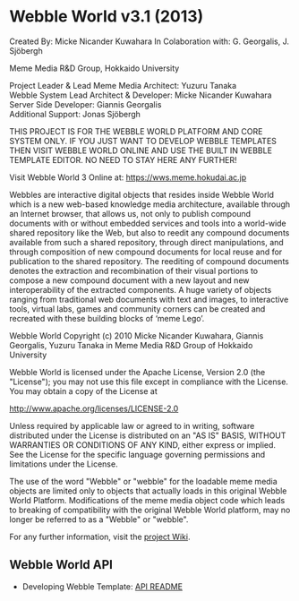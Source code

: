 # Webble World v3.1 (2013)

Created By: Micke Nicander Kuwahara
In Colaboration with: G. Georgalis, J. Sjöbergh 

Meme Media R&D Group, Hokkaido University

Project Leader & Lead Meme Media Architect: Yuzuru Tanaka  
Webble System Lead Architect & Developer: Micke Nicander Kuwahara  
Server Side Developer: Giannis Georgalis  
Additional Support: Jonas Sjöbergh

THIS PROJECT IS FOR THE WEBBLE WORLD PLATFORM AND CORE SYSTEM ONLY.
IF YOU JUST WANT TO DEVELOP WEBBLE TEMPLATES THEN VISIT WEBBLE WORLD ONLINE AND USE THE BUILT IN WEBBLE TEMPLATE
EDITOR. NO NEED TO STAY HERE ANY FURTHER!

Visit Webble World 3 Online at:
https://wws.meme.hokudai.ac.jp

Webbles are interactive digital objects that resides inside
Webble World which is a new web-based knowledge media
architecture, available through an Internet browser, that
allows us, not only to publish compound documents with or
without embedded services and tools into a world-wide shared
repository like the Web, but also to reedit any compound
documents available from such a shared repository, through
direct manipulations, and through composition of new compound
documents for local reuse and for publication to the shared
repository. The reediting of compound documents denotes the
extraction and recombination of their visual portions to
compose a new compound document with a new layout and new
interoperability of the extracted components. A huge variety
of objects ranging from traditional web documents with text
and images, to interactive tools, virtual labs, games and
community corners can be created and recreated with these
building blocks of ‘meme Lego’.

Webble World 
<IntelligentPad system for the web>
Copyright (c) 2010 Micke Nicander Kuwahara, Giannis Georgalis, Yuzuru Tanaka in Meme Media R&D Group of Hokkaido University

Webble World is licensed under the Apache License, Version 2.0 (the "License");
you may not use this file except in compliance with the License.
You may obtain a copy of the License at

http://www.apache.org/licenses/LICENSE-2.0

Unless required by applicable law or agreed to in writing, software
distributed under the License is distributed on an "AS IS" BASIS,
WITHOUT WARRANTIES OR CONDITIONS OF ANY KIND, either express or implied.
See the License for the specific language governing permissions and
limitations under the License.

The use of the word "Webble" or "webble" for the loadable meme media objects are limited 
only to objects that actually loads in this original Webble World Platform. Modifications 
of the meme media object code which leads to breaking of compatibility with the original
Webble World platform, may no longer be referred to as a "Webble" or "webble".

For any further information, visit the [project Wiki](https://github.com/truemrwalker/wblwrld3/wiki).

## Webble World API
* Developing Webble Template: [API README](https://github.com/truemrwalker/wblwrld3/blob/master/app/data/WebbleDevPack_Unpacked/README.md)
